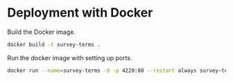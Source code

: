 # Deployment with Docker

Build the Docker image.

```bash
docker build -t survey-terms .
```

Run the docker image with setting up ports.

```bash
docker run --name=survey-terms -d -p 4220:80 --restart always survey-terms
```
